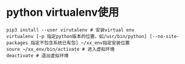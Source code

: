 # python virtualenv使用

```shell
pip3 install --user virutalenv # 安装virtual env
virtualenv [-p 指定python版本的位置，如/usr/bin/python] [--no-site-packages 指定不包含系统已有包] ~/xx_env指定安装位置
soure ~/xx_env/bin/activate # 进入虚拟环境
deactivate # 退出虚拟环境
```

